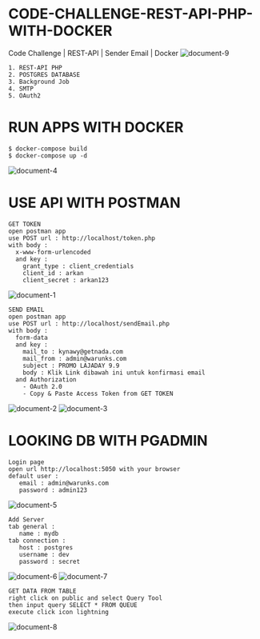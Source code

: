 # CODE-CHALLENGE-REST-API-PHP-WITH-DOCKER

Code Challenge | REST-API | Sender Email | Docker 
<img src="https://i.ibb.co/r7f0Fqx/document-9.jpg" alt="document-9" border="0">

```
1. REST-API PHP
2. POSTGRES DATABASE
3. Background Job
4. SMTP
5. OAuth2
```
# RUN APPS WITH DOCKER

```
$ docker-compose build
$ docker-compose up -d
```
<img src="https://i.ibb.co/fH7Vg1f/document-4.jpg" alt="document-4" border="0">

# USE API WITH POSTMAN

```
GET TOKEN
open postman app
use POST url : http://localhost/token.php
with body :
  x-www-form-urlencoded
  and key : 
    grant_type : client_credentials
    client_id : arkan
    client_secret : arkan123
```

<img src="https://i.ibb.co/F6ppgxC/document-1.jpg" alt="document-1" border="0">

```
SEND EMAIL
open postman app
use POST url : http://localhost/sendEmail.php
with body :
  form-data
  and key : 
    mail_to : kynawy@getnada.com
    mail_from : admin@warunks.com
    subject : PROMO LAJADAY 9.9
    body : Klik Link dibawah ini untuk konfirmasi email
  and Authorization
    - OAuth 2.0
    - Copy & Paste Access Token from GET TOKEN
```
<img src="https://i.ibb.co/4K5XYSf/document-2.jpg" alt="document-2" border="0">
<img src="https://i.ibb.co/nnPRySt/document-3.jpg" alt="document-3" border="0">

# LOOKING DB WITH PGADMIN

```
Login page
open url http://localhost:5050 with your browser
default user : 
   email : admin@warunks.com
   password : admin123
```
<img src="https://i.ibb.co/ftJRCxf/document-5.jpg" alt="document-5" border="0">

```
Add Server 
tab general : 
   name : mydb
tab connection :
   host : postgres
   username : dev
   password : secret
```
<img src="https://i.ibb.co/CnZxwjD/document-6.jpg" alt="document-6" border="0">
<img src="https://i.ibb.co/1Tk60bV/document-7.jpg" alt="document-7" border="0">

```
GET DATA FROM TABLE
right click on public and select Query Tool
then input query SELECT * FROM QUEUE
execute click icon lightning
```

<img src="https://i.ibb.co/GH5hPkb/document-8.jpg" alt="document-8" border="0">
















